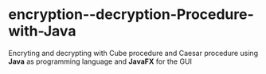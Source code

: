 # encryption--decryption-Procedure-with-Java
Encryting and decrypting  with Cube procedure and Caesar procedure using **Java** as programming language and **JavaFX** for the GUI

